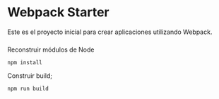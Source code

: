 # Webpack Starter


Este es el proyecto inicial para crear aplicaciones utilizando Webpack.


### 

Reconstruir módulos de Node

````
npm install
````

Construir build;


```
npm run build
```